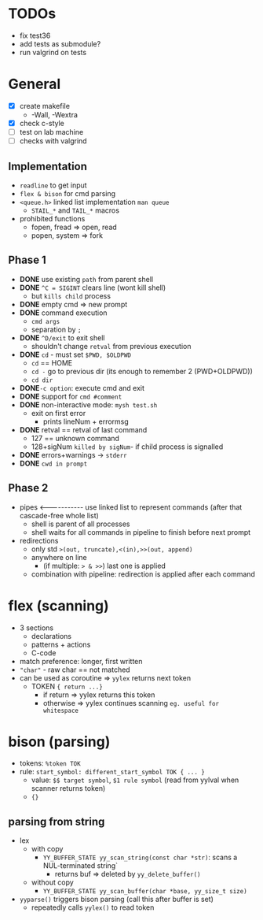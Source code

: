 # TODOs
- fix test36
- add tests as submodule?
- run valgrind on tests

# General
- [x] create makefile
    - -Wall, -Wextra 
- [x] check c-style
- [ ] test on lab machine
- [ ] checks with valgrind

## Implementation
- `readline` to get input
- `flex & bison` for cmd parsing
- `<queue.h>` linked list implementation `man queue`
    - `STAIL_*` and `TAIL_*` macros
- prohibited functions
    - fopen, fread => open, read
    - popen, system => fork

## Phase 1
- **DONE** use existing `path` from parent shell
- **DONE** `^C = SIGINT` clears line (wont kill shell)
    - but `kills child` process
- **DONE** empty cmd => new prompt
- **DONE** command execution
    - `cmd args`
    - separation by `;`
- **DONE** `^D/exit` to exit shell
    - shouldn't change `retval` from previous execution
- **DONE** `cd` - must set `$PWD, $OLDPWD`
    - `cd` == HOME
    - `cd -` go to previous dir (its enough to remember 2 (PWD+OLDPWD))
    - `cd dir`
- **DONE**`-c option`: execute cmd and exit
- **DONE** support for `cmd #comment`
- **DONE** non-interactive mode: `mysh test.sh`
    - exit on first error
        - prints lineNum + errormsg
- **DONE** retval == retval of last command
    - 127 == unknown command
    - 128+sigNum `killed by sigNum`- if child process is signalled
- **DONE** errors+warnings -> `stderr`
- **DONE** `cwd in prompt`

## Phase 2
- pipes <----------- use linked list to represent commands (after that cascade-free whole list)
    - shell is parent of all processes
    - shell waits for all commands in pipeline to finish before next prompt
- redirections
    - only std `>(out, truncate),<(in),>>(out, append)`
    - anywhere on line
        - (if multiple: `> & >>`)   last one is applied
    - combination with pipeline: redirection is applied after each command


# flex (scanning)
- 3 sections
    - declarations
    - patterns + actions
    - C-code
- match preference: longer, first written
- `"char"` - raw char == not matched
- can be used as coroutine => `yylex` returns next token
    - TOKEN `{ return ...}`
        - if return => yylex returns this token
        - otherwise => yylex continues scanning `eg. useful for whitespace`

# bison (parsing)
- tokens: `%token TOK`
- rule: `start_symbol: different_start_symbol TOK { ... }`
    - value: `$$ target symbol`, `$1 rule symbol` (read from yylval when scanner returns token)
    - `{}`

## parsing from string
- lex
    - with copy
        - `YY_BUFFER_STATE yy_scan_string(const char *str)`: scans a NUL-terminated string`
            - returns buf => deleted by `yy_delete_buffer()`
    - without copy
        - `YY_BUFFER_STATE yy_scan_buffer(char *base, yy_size_t size)`
- `yyparse()` triggers bison parsing (call this after buffer is set)
    - repeatedly calls `yylex()` to read token